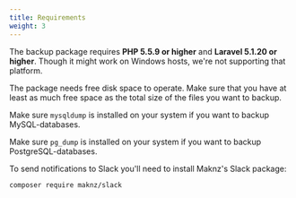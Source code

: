 ```yaml
---
title: Requirements
weight: 3
---
```


The backup package requires **PHP 5.5.9 or higher** and **Laravel 5.1.20 or higher**. Though it might work on Windows hosts, we're not supporting that platform.

The package needs free disk space to operate. Make sure that you have at least as much free space as the total size of the files you want to backup.

Make sure `mysqldump` is installed on your system if you want to backup MySQL-databases.

Make sure `pg_dump` is installed on your system if you want to backup PostgreSQL-databases.

To send notifications to Slack you'll need to install Maknz's Slack package:

```bash
composer require maknz/slack
```
